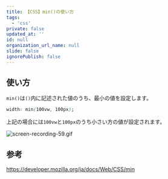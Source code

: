 ```yaml
---
title: 【CSS】min()の使い方
tags:
  - 'css'
private: false
updated_at: ''
id: null
organization_url_name: null
slide: false
ignorePublish: false
---
```


## 使い方

`min()`は`()`内に記述された値のうち、最小の値を設定します。

```css
width: min(100vw, 100px);
```

上記の場合には`100vw`と`100px`のうち小さい方の値が設定されます。

![screen-recording-59.gif](https://qiita-image-store.s3.ap-northeast-1.amazonaws.com/0/2342443/c30e1116-ed53-4725-b26c-25d5c7cfce44.gif)

## 参考

https://developer.mozilla.org/ja/docs/Web/CSS/min
